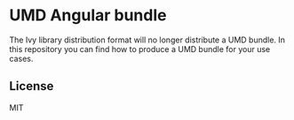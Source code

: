 # UMD Angular bundle

The Ivy library distribution format will no longer distribute a UMD bundle. In this repository you can find how to produce a UMD bundle for your use cases.

## License

MIT
